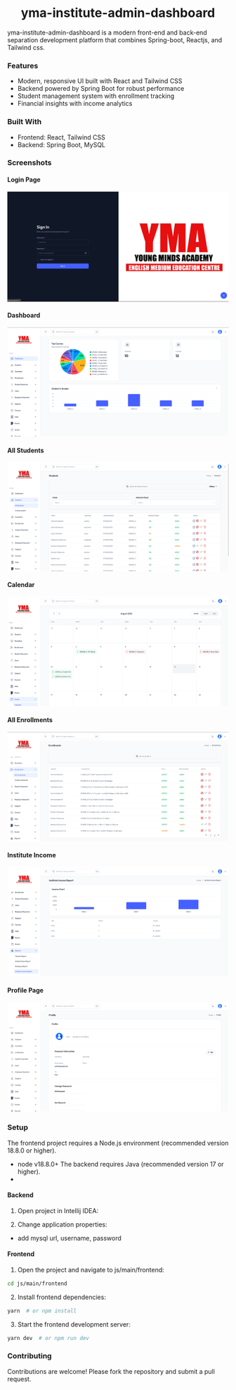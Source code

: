 <!-- <p align="center">
  <a href="https://github.com/mizhexiaoxiao/vue-fastapi-admin">
    <img alt="Vue FastAPI Admin Logo" width="200" src="https://github.com/mizhexiaoxiao/vue-fastapi-admin/blob/main/deploy/sample-picture/logo.svg">
  </a>
</p> -->

<h1 align="center">yma-institute-admin-dashboard</h1>

yma-institute-admin-dashboard is a modern front-end and back-end separation development platform that combines Spring-boot, Reactjs, and Tailwind css.

### Features
- Modern, responsive UI built with React and Tailwind CSS
- Backend powered by Spring Boot for robust performance
- Student management system with enrollment tracking
- Financial insights with income analytics


### Built With
- Frontend: React, Tailwind CSS
- Backend: Spring Boot, MySQL

### Screenshots

#### Login Page
![Login Page](https://github.com/KNR1997/SMS---RestAPI/blob/main/js/main/frontend/public/screen_shots/login_page.png)

#### Dashboard
![Dashboard](https://github.com/KNR1997/SMS---RestAPI/blob/main/js/main/frontend/public/screen_shots/dashboard.png)

#### All Students
![All Students](https://github.com/KNR1997/SMS---RestAPI/blob/main/js/main/frontend/public/screen_shots/all_students.png)

#### Calendar
![Calendar](https://github.com/KNR1997/SMS---RestAPI/blob/main/js/main/frontend/public/screen_shots/calendar.png)

#### All Enrollments
![All Enrollments](https://github.com/KNR1997/SMS---RestAPI/blob/main/js/main/frontend/public/screen_shots/all_enrollments.png)

#### Institute Income
![Institute Income](https://github.com/KNR1997/SMS---RestAPI/blob/main/js/main/frontend/public/screen_shots/institute_income.png)

#### Profile Page
![Profile Page](https://github.com/KNR1997/SMS---RestAPI/blob/main/js/main/frontend/public/screen_shots/profile_page.png)

### Setup
The frontend project requires a Node.js environment (recommended version 18.8.0 or higher).
- node v18.8.0+
The backend requires Java (recommended version 17 or higher).
- 

#### Backend
1. Open project in Intellij IDEA:

2. Change application properties:
- add mysql url, username, password

#### Frontend
1. Open the project and navigate to js/main/frontend:
```sh
cd js/main/frontend
```

2. Install frontend dependencies:
```sh
yarn  # or npm install
```

3. Start the frontend development server:
```sh
yarn dev  # or npm run dev
```

### Contributing
Contributions are welcome! Please fork the repository and submit a pull request.
